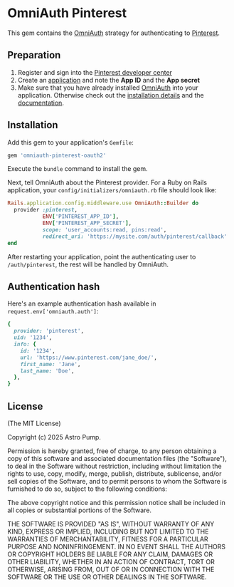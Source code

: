 # OmniAuth Pinterest

This gem contains the [OmniAuth](https://github.com/intridea/omniauth/) strategy for authenticating to [Pinterest](https://www.pinterest.com/).

## Preparation

1. Register and sign into the [Pinterest developer center](https://developers.pinterest.com/)
2. Create an [application](https://developers.pinterest.com/apps/) and note the **App ID** and the **App secret**
3. Make sure that you have already installed [OmniAuth](https://github.com/intridea/omniauth/wiki) into your application. Otherwise check out the [installation details](https://github.com/intridea/omniauth) and the [documentation](https://github.com/intridea/omniauth/wiki).

## Installation

Add this gem to your application's `Gemfile`:

```ruby
gem 'omniauth-pinterest-oauth2'
```

Execute the `bundle` command to install the gem.

Next, tell OmniAuth about the Pinterest provider. For a Ruby on Rails application, your `config/initializers/omniauth.rb` file should look like:

```ruby
Rails.application.config.middleware.use OmniAuth::Builder do
  provider :pinterest,
           ENV['PINTEREST_APP_ID'],
           ENV['PINTEREST_APP_SECRET'],
           scope: 'user_accounts:read, pins:read',
           redirect_uri: 'https://mysite.com/auth/pinterest/callback'
end
```

After restarting your application, point the authenticating user to `/auth/pinterest`, the rest will be handled by OmniAuth.

## Authentication hash

Here's an example authentication hash available in `request.env['omniauth.auth']`:

```ruby
{
  provider: 'pinterest',
  uid: '1234',
  info: {
    id: '1234',
    url: 'https://www.pinterest.com/jane_doe/',
    first_name: 'Jane',
    last_name: 'Doe',
  },
}
```

## License

(The MIT License)

Copyright (c) 2025 Astro Pump.

Permission is hereby granted, free of charge, to any person obtaining a copy of this software and associated documentation files (the "Software"), to deal in the Software without restriction, including without limitation the rights to use, copy, modify, merge, publish, distribute, sublicense, and/or sell copies of the Software, and to permit persons to whom the Software is furnished to do so, subject to the following conditions:

The above copyright notice and this permission notice shall be included in all copies or substantial portions of the Software.

THE SOFTWARE IS PROVIDED "AS IS", WITHOUT WARRANTY OF ANY KIND, EXPRESS OR IMPLIED, INCLUDING BUT NOT LIMITED TO THE WARRANTIES OF MERCHANTABILITY, FITNESS FOR A PARTICULAR PURPOSE AND NONINFRINGEMENT. IN NO EVENT SHALL THE AUTHORS OR COPYRIGHT HOLDERS BE LIABLE FOR ANY CLAIM, DAMAGES OR OTHER LIABILITY, WHETHER IN AN ACTION OF CONTRACT, TORT OR OTHERWISE, ARISING FROM, OUT OF OR IN CONNECTION WITH THE SOFTWARE OR THE USE OR OTHER DEALINGS IN THE SOFTWARE.
